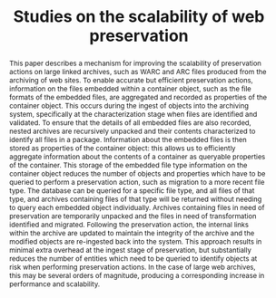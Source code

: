 ---
abstract: 'This paper describes a mechanism for improving the scalability of preservation
  actions on large linked archives, such as WARC and ARC files produced from the archiving
  of web sites.

  To enable accurate but efficient preservation actions, information on the files
  embedded within a container object, such as the file formats of the embedded files,
  are aggregated and recorded as properties of the container object. This occurs during
  the ingest of objects into the archiving system, specifically at the characterization
  stage when files are identified and validated. To ensure that the details of all
  embedded files are also recorded, nested archives are recursively unpacked and their
  contents characterized to identify all files in a package. Information about the
  embedded files is then stored as properties of the container object: this allows
  us to efficiently aggregate information about the contents of a container as queryable
  properties of the container.

  This storage of the embedded file type information on the container object reduces
  the number of objects and properties which have to be queried to perform a preservation
  action, such as migration to a more recent file type. The database can be queried
  for a specific file type, and all files of that type, and archives containing files
  of that type will be returned without needing to query each embedded object individually.

  Archives containing files in need of preservation are temporarily unpacked and the
  files in need of transformation identified and migrated. Following the preservation
  action, the internal links within the archive are updated to maintain the integrity
  of the archive and the modified objects are re-ingested back into the system.

  This approach results in minimal extra overhead at the ingest stage of preservation,
  but substantially reduces the number of entities which need to be queried to identify
  objects at risk when

  performing preservation actions. In the case of large web archives, this may be
  several orders of magnitude, producing a corresponding increase in performance and
  scalability.'
creators:
- Blevins, Rory
- Patel, Ismail
- O'Sullivan, Jack
- Hunter, Ashley
- Sharpe, Robert
- Sinclair, Pauline
date: null
document_url: https://services.phaidra.univie.ac.at/api/object/o:378060/download
grand_parent: iPRES
institutions: []
keywords:
- scalability
- web archiving
- characterization
- lisbon
landing_page_url: https://phaidra.univie.ac.at/o:378060
language: eng
layout: publication
license: CC BY-SA 2.0 AT
notes_url: null
parent: iPRES 2013
publication_type: paper
size: 447142
slides_url: null
source_name: iPRES
title: Studies on the scalability of web preservation
year: 2013
---